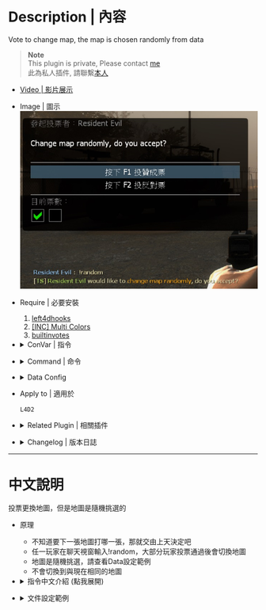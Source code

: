 # Description | 內容
Vote to change map, the map is chosen randomly from data

> __Note__ <br/>
This plugin is private, Please contact [me](https://github.com/fbef0102/Game-Private_Plugin#私人插件列表-private-plugins-list)<br/>
此為私人插件, 請聯繫[本人](https://github.com/fbef0102/Game-Private_Plugin#私人插件列表-private-plugins-list)

* [Video | 影片展示](https://youtu.be/VskIo4LnBuI)

* Image | 圖示
    <br/>![l4d_random_map_vote_1](image/l4d_random_map_vote_1.jpg)

* Require | 必要安裝
    1. [left4dhooks](https://forums.alliedmods.net/showthread.php?t=321696)
    2. [[INC] Multi Colors](https://github.com/fbef0102/L4D1_2-Plugins/releases/tag/Multi-Colors)
    3. [builtinvotes](https://github.com/fbef0102/Game-Private_Plugin/releases/tag/builtinvotes)

* <details><summary>ConVar | 指令</summary>

    * cfg/sourcemod/l4d_random_map_vote.cfg
        ```php
        // 0=Plugin off, 1=Plugin on.
        l4d_random_map_vote_enable "1"
        
        // Delay to start another random map vote after vote failed.
        l4d_random_map_vote_delay "60"
        ```
</details>

* <details><summary>Command | 命令</summary>

    * **Start a vote to change map randomly**
        ```php
        sm_random
        ```
</details>

* <details><summary>Data Config</summary>

    * [data/l4d_random_vote_map.cfg](data/l4d_random_vote_map.cfg)
    * the map is chosen randomly from the data list, modify to add or delete
        ```php 
        c5m5_bridge
        c4m1_milltown_a
        c2m1_highway
        c1m4_atrium
        ```
</details>

* Apply to | 適用於
    ```
    L4D2
    ```

* <details><summary>Related Plugin | 相關插件</summary>

    1. [l4d_team_unscramble](/L4D_插件/Server_伺服器/l4d_team_unscramble): Puts players on the right team after map/campaign change and provides API.
        > 換圖或者換關卡之後，將玩家還原到上次所在的隊伍
</details>

* <details><summary>Changelog | 版本日誌</summary>

    * v1.1 (2023-2-10)
        * Support l4d_team_unscramble

    * v1.0 (2022-11-12)
        * Initial Release
</details>

- - - -
# 中文說明
投票更換地圖，但是地圖是隨機挑選的

* 原理
    * 不知道要下一張地圖打哪一張，那就交由上天決定吧
    * 任一玩家在聊天視窗輸入!random，大部分玩家投票通過後會切換地圖
    * 地圖是隨機挑選，請查看Data設定範例
    * 不會切換到與現在相同的地圖

* <details><summary>指令中文介紹 (點我展開)</summary>

    * cfg/sourcemod/l4d_random_map_vote.cfg
        ```php
        // 0=關閉插件, 1=啟動插件.
        l4d_random_map_vote_enable "1"

        // 必須間隔60秒才能再次發起投票
        l4d_random_map_vote_delay "60"
        ```
</details>

* <details><summary>文件設定範例</summary>

    * [data/l4d_random_vote_map.cfg](data/l4d_random_vote_map.cfg)
    * 從以下列表中隨機選擇地圖，可自行填寫增加或刪除，寫入順序不影響
        ```php 
        c5m5_bridge
        c4m1_milltown_a
        c2m1_highway
        c1m4_atrium
        ```
</details>



